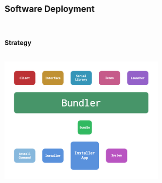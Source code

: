 
# Software Deployment

<br>
<br>

## Strategy

<br>

<div align = center>

![Strategy]

</div>

<br>


<br>
<br>






<!--   🌶  🌶  🌶  🌶  🌶  🌶  🌶  🌶  🌶  🌶  🌶  🌶  🌶  🌶  🌶  🌶  🌶   -->

[Strategy]: ../Resources/General/Deployment%20Strategy.png
